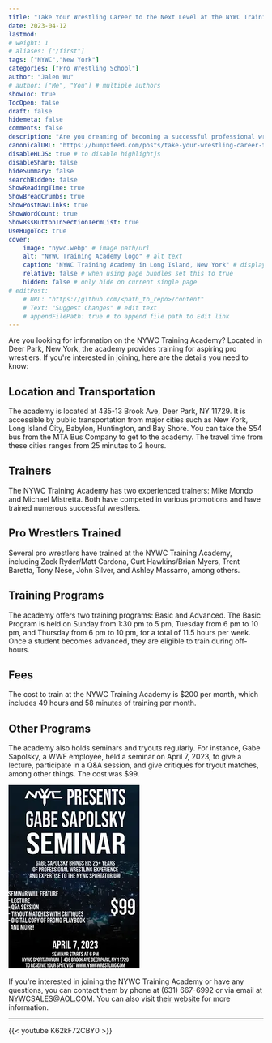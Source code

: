 ```yaml
---
title: "Take Your Wrestling Career to the Next Level at the NYWC Training Academy"
date: 2023-04-12
lastmod:
# weight: 1
# aliases: ["/first"]
tags: ["NYWC","New York"]
categories: ["Pro Wrestling School"]
author: "Jalen Wu"
# author: ["Me", "You"] # multiple authors
showToc: true
TocOpen: false
draft: false
hidemeta: false
comments: false
description: "Are you dreaming of becoming a successful professional wrestler? Do you want to learn from experienced trainers who have worked with WWE, ROH, and other top promotions? Look no further than NYWC Training Academy, Long Island's oldest and most successful wrestling school. With a proven track record of producing dynamic wrestlers who have gone on to work with WWE, AEW, Impact, and NJPW, NYWC offers comprehensive training led by top trainers Mike Mondo and Michael Mistretta. From the basics to advanced techniques, you'll learn everything you need to know to be successful in the industry. Join the ranks of NYWC graduates like Zack Ryder/Matt Cardona, Curt Hawkins/Brian Myers, Tony Nese, and more. Training is affordable at just $200 per month, with flexible scheduling options available. Don't wait to take your wrestling career to the next level – enroll in NYWC Training Academy today!"
canonicalURL: "https://bumpxfeed.com/posts/take-your-wrestling-career-to-the-next-level-at-the-nywc-training-academy/"
disableHLJS: true # to disable highlightjs
disableShare: false
hideSummary: false
searchHidden: false
ShowReadingTime: true
ShowBreadCrumbs: true
ShowPostNavLinks: true
ShowWordCount: true
ShowRssButtonInSectionTermList: true
UseHugoToc: true
cover:
    image: "nywc.webp" # image path/url
    alt: "NYWC Training Academy logo" # alt text
    caption: "NYWC Training Academy in Long Island, New York" # display caption under cover
    relative: false # when using page bundles set this to true
    hidden: false # only hide on current single page
# editPost:
    # URL: "https://github.com/<path_to_repo>/content"
    # Text: "Suggest Changes" # edit text
    # appendFilePath: true # to append file path to Edit link
---
```


Are you looking for information on the NYWC Training Academy? Located in Deer Park, New York, the academy provides training for aspiring pro wrestlers. If you're interested in joining, here are the details you need to know:

## Location and Transportation
The academy is located at 435-13 Brook Ave, Deer Park, NY 11729. It is accessible by public transportation from major cities such as New York, Long Island City, Babylon, Huntington, and Bay Shore. You can take the S54 bus from the MTA Bus Company to get to the academy. The travel time from these cities ranges from 25 minutes to 2 hours.

## Trainers
The NYWC Training Academy has two experienced trainers: Mike Mondo and Michael Mistretta. Both have competed in various promotions and have trained numerous successful wrestlers.

## Pro Wrestlers Trained
Several pro wrestlers have trained at the NYWC Training Academy, including Zack Ryder/Matt Cardona, Curt Hawkins/Brian Myers, Trent Baretta, Tony Nese, John Silver, and Ashley Massarro, among others.

## Training Programs
The academy offers two training programs: Basic and Advanced. The Basic Program is held on Sunday from 1:30 pm to 5 pm, Tuesday from 6 pm to 10 pm, and Thursday from 6 pm to 10 pm, for a total of 11.5 hours per week. Once a student becomes advanced, they are eligible to train during off-hours.

## Fees
The cost to train at the NYWC Training Academy is $200 per month, which includes 49 hours and 58 minutes of training per month.

## Other Programs
The academy also holds seminars and tryouts regularly. For instance, Gabe Sapolsky, a WWE employee, held a seminar on April 7, 2023, to give a lecture, participate in a Q&A session, and give critiques for tryout matches, among other things. The cost was $99.

![Gabe Sapolsky was at the NYC Sportatorium on April 7, 2023 to hold a seminar for aspiring pro wrestlers](seminar.webp)

If you're interested in joining the NYWC Training Academy or have any questions, you can contact them by phone at (631) 667-6992 or via email at NYWCSALES@AOL.COM. You can also visit [their website](https://www.nywcwrestling.com/training-academy) for more information.

---

{{< youtube K62kF72CBY0 >}}
